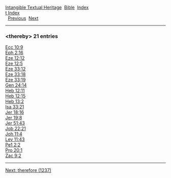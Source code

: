 [Intangible Textual Heritage](../../index)  [Bible](../index) 
[Index](index)   
[t Index](_t_)  
  [Previous](c11461)  [Next](c11463) 

------------------------------------------------------------------------

### &lt;thereby&gt; 21 entries

[Ecc 10:9](../kjv/ecc010.htm#009)  
[Eph 2:16](../kjv/eph002.htm#016)  
[Eze 12:12](../kjv/eze012.htm#012)  
[Eze 12:5](../kjv/eze012.htm#005)  
[Eze 33:12](../kjv/eze033.htm#012)  
[Eze 33:18](../kjv/eze033.htm#018)  
[Eze 33:19](../kjv/eze033.htm#019)  
[Gen 24:14](../kjv/gen024.htm#014)  
[Heb 12:11](../kjv/heb012.htm#011)  
[Heb 12:15](../kjv/heb012.htm#015)  
[Heb 13:2](../kjv/heb013.htm#002)  
[Isa 33:21](../kjv/isa033.htm#021)  
[Jer 18:16](../kjv/jer018.htm#016)  
[Jer 19:8](../kjv/jer019.htm#008)  
[Jer 51:43](../kjv/jer051.htm#043)  
[Job 22:21](../kjv/job022.htm#021)  
[Joh 11:4](../kjv/joh011.htm#004)  
[Lev 11:43](../kjv/lev011.htm#043)  
[Pe1 2:2](../kjv/pe1002.htm#002)  
[Pro 20:1](../kjv/pro020.htm#001)  
[Zac 9:2](../kjv/zac009.htm#002)  

------------------------------------------------------------------------

[Next: therefore (1237)](c11463)
